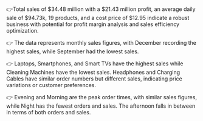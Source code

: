 👉Total sales of $34.48 million with a $21.43 million profit, an average daily sale of $94.73k, 19 products, and a cost price of $12.95 indicate a robust business with potential for profit margin analysis and sales efficiency optimization.

👉 The data represents monthly sales figures, with December recording the highest sales, while September had the lowest sales.

👉 Laptops, Smartphones, and Smart TVs have the highest sales while Cleaning Machines have the lowest sales. Headphones and Charging Cables have similar order numbers but different sales, indicating price variations or customer preferences.

👉 Evening and Morning are the peak order times, with similar sales figures, while Night has the fewest orders and sales. The afternoon falls in between in terms of both orders and sales.


